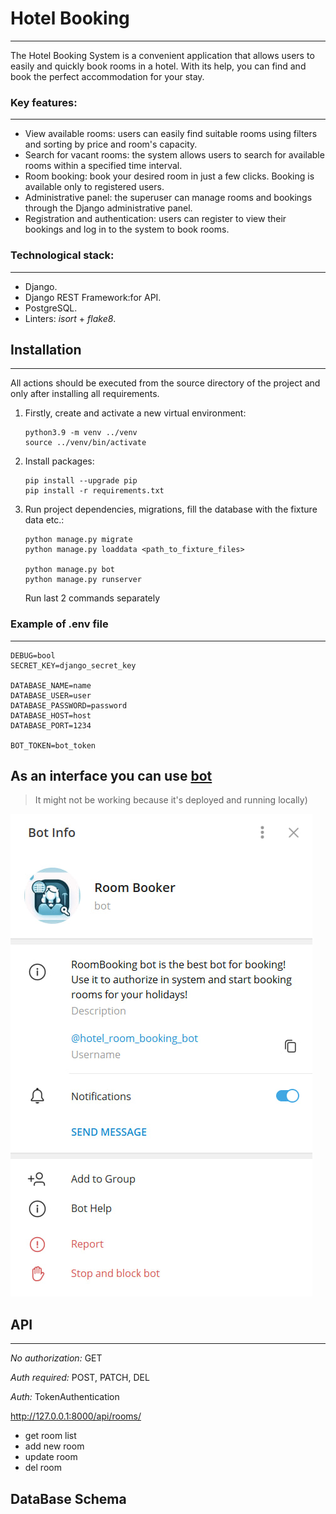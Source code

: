 # Hotel Booking
---
The Hotel Booking System is a convenient application that allows users to easily and quickly book rooms in a hotel. With its help, you can find and book the perfect accommodation for your stay.

### Key features:

---
- View available rooms: users can easily find suitable rooms using filters and sorting by price and room's capacity.
- Search for vacant rooms: the system allows users to search for available rooms within a specified time interval.
- Room booking: book your desired room in just a few clicks. Booking is available only to registered users.
- Administrative panel: the superuser can manage rooms and bookings through the Django administrative panel.
- Registration and authentication: users can register to view their bookings and log in to the system to book rooms.


### Technological stack:

---
- Django.
- Django REST Framework:for API.
- PostgreSQL.
- Linters: _isort_ + _flake8_.

## Installation

---
All actions should be executed from the source directory of the project and only after installing all requirements.
1. Firstly, create and activate a new virtual environment:
   ```
   python3.9 -m venv ../venv
   source ../venv/bin/activate
   ```
2. Install packages:
   ```
   pip install --upgrade pip
   pip install -r requirements.txt
   ```
3. Run project dependencies, migrations, fill the database with the fixture data etc.:
   ```
   python manage.py migrate
   python manage.py loaddata <path_to_fixture_files>
   
   python manage.py bot
   python manage.py runserver 
   ```
   Run last 2 commands separately 

### Example of .env file

---
```text
DEBUG=bool
SECRET_KEY=django_secret_key

DATABASE_NAME=name
DATABASE_USER=user
DATABASE_PASSWORD=password
DATABASE_HOST=host
DATABASE_PORT=1234

BOT_TOKEN=bot_token
```

## As an interface you can use [bot](https://t.me/hotel_room_booking_bot)
> It might not be working because it's deployed and running locally)

![img.png](images/img.png)


## API

---

*No authorization:* GET

*Auth required:* POST, PATCH, DEL

*Auth:* TokenAuthentication

http://127.0.0.1:8000/api/rooms/

- get room list
- add new room
- update room
- del room


## DataBase Schema